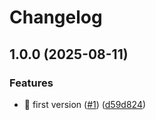 # Changelog

## 1.0.0 (2025-08-11)


### Features

* 🚀 first version ([#1](https://github.com/certible/use-matomo/issues/1)) ([d59d824](https://github.com/certible/use-matomo/commit/d59d824ac0150d7db2a6a4cff35e9037f958c7c9))
